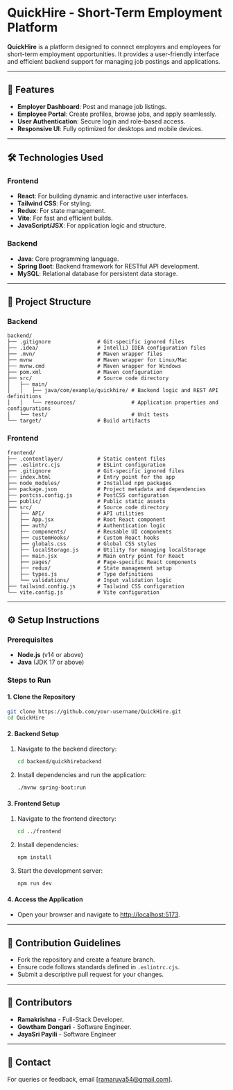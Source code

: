 
# QuickHire - Short-Term Employment Platform

**QuickHire** is a platform designed to connect employers and employees for short-term employment opportunities. It provides a user-friendly interface and efficient backend support for managing job postings and applications.

---

## 🚀 Features
- **Employer Dashboard**: Post and manage job listings.
- **Employee Portal**: Create profiles, browse jobs, and apply seamlessly.
- **User Authentication**: Secure login and role-based access.
- **Responsive UI**: Fully optimized for desktops and mobile devices.

---

## 🛠️ Technologies Used

### Frontend
- **React**: For building dynamic and interactive user interfaces.
- **Tailwind CSS**: For styling.
- **Redux**: For state management.
- **Vite**: For fast and efficient builds.
- **JavaScript/JSX**: For application logic and structure.

### Backend
- **Java**: Core programming language.
- **Spring Boot**: Backend framework for RESTful API development.
- **MySQL**: Relational database for persistent data storage.

---

## 📂 Project Structure

### Backend
```
backend/
├── .gitignore               # Git-specific ignored files
├── .idea/                   # IntelliJ IDEA configuration files
├── .mvn/                    # Maven wrapper files
├── mvnw                     # Maven wrapper for Linux/Mac
├── mvnw.cmd                 # Maven wrapper for Windows
├── pom.xml                  # Maven configuration
├── src/                     # Source code directory
│   ├── main/
│   │   ├── java/com/example/quickhire/ # Backend logic and REST API definitions
│   │   └── resources/                  # Application properties and configurations
│   └── test/                           # Unit tests
└── target/                  # Build artifacts
```

### Frontend
```
frontend/
├── .contentlayer/           # Static content files
├── .eslintrc.cjs            # ESLint configuration
├── .gitignore               # Git-specific ignored files
├── index.html               # Entry point for the app
├── node_modules/            # Installed npm packages
├── package.json             # Project metadata and dependencies
├── postcss.config.js        # PostCSS configuration
├── public/                  # Public static assets
├── src/                     # Source code directory
│   ├── API/                 # API utilities
│   ├── App.jsx              # Root React component
│   ├── auth/                # Authentication logic
│   ├── components/          # Reusable UI components
│   ├── customHooks/         # Custom React hooks
│   ├── globals.css          # Global CSS styles
│   ├── localStorage.js      # Utility for managing localStorage
│   ├── main.jsx             # Main entry point for React
│   ├── pages/               # Page-specific React components
│   ├── redux/               # State management setup
│   ├── types.js             # Type definitions
│   └── validations/         # Input validation logic
├── tailwind.config.js       # Tailwind CSS configuration
└── vite.config.js           # Vite configuration
```

---

## ⚙️ Setup Instructions

### Prerequisites
- **Node.js** (v14 or above)
- **Java** (JDK 17 or above)

### Steps to Run

#### 1. Clone the Repository
```bash
git clone https://github.com/your-username/QuickHire.git
cd QuickHire
```

#### 2. Backend Setup
1. Navigate to the backend directory:
   ```bash
   cd backend/quickhirebackend
   ```
2. Install dependencies and run the application:
   ```bash
   ./mvnw spring-boot:run
   ```

#### 3. Frontend Setup
1. Navigate to the frontend directory:
   ```bash
   cd ../frontend
   ```
2. Install dependencies:
   ```bash
   npm install
   ```
3. Start the development server:
   ```bash
   npm run dev
   ```

#### 4. Access the Application
- Open your browser and navigate to [http://localhost:5173](http://localhost:5173).

---

## 🤝 Contribution Guidelines
- Fork the repository and create a feature branch.
- Ensure code follows standards defined in `.eslintrc.cjs`.
- Submit a descriptive pull request for your changes.

---



## 👥 Contributors
- **Ramakrishna** - Full-Stack Developer.
- **Gowtham Dongari** - Software Engineer.
- **JayaSri Payili** - Software Engineer

---

## 📧 Contact
For queries or feedback, email [ramaruva54@gmail.com].
